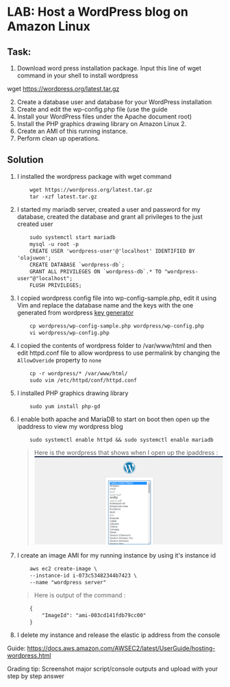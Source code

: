 # LAB:  Host a WordPress blog on Amazon Linux 

## Task:

1. Download word press installation package.
Input this line of wget command in your shell to install wordpress 

wget https://wordpress.org/latest.tar.gz


2. Create a database user and database for your WordPress installation
3. Create and edit the wp-config.php file (use the guide
4. Install your WordPress files under the Apache document root)
5. Install the PHP graphics drawing library on Amazon Linux 2.
6. Create an AMI of this running instance.
7. Perform clean up operations.

## Solution
1. I installed the wordpress package with wget command

    ```
        wget https://wordpress.org/latest.tar.gz
        tar -xzf latest.tar.gz
    ```

2. I started my mariadb server, created a user and password for my database, created the database and grant all privileges to the just created user 

    ```
        sudo systemctl start mariadb
        mysql -u root -p
        CREATE USER 'wordpress-user'@'localhost' IDENTIFIED BY 'olajuwon';
        CREATE DATABASE `wordpress-db`;
        GRANT ALL PRIVILEGES ON `wordpress-db`.* TO "wordpress-user"@"localhost";
        FLUSH PRIVILEGES;
    ```
3. I copied wordpress config file into wp-config-sample.php, edit it using Vim and replace the database name and the keys with the one generated from wordpress [key generator](https://api.wordpress.org/secret-key/1.1/salt/)

    ```
        cp wordpress/wp-config-sample.php wordpress/wp-config.php
        vi wordpress/wp-config.php
    ```

4. I copied the contents of wordpress folder to /var/www/html and then edit httpd.conf file to allow wordpress to use permalink by changing the `AllowOveride` property to `none`

    ```
        cp -r wordpress/* /var/www/html/
        sudo vim /etc/httpd/conf/httpd.conf
    ```

5. I installed PHP graphics drawing library

    ```
        sudo yum install php-gd
    ```


6. I enable both apache and MariaDB to start on boot then open up the ipaddress to view my wordpress blog

    ```
        sudo systemctl enable httpd && sudo systemctl enable mariadb
    ```

    > Here is the wordpress that shows when I open up the ipaddress :
    ![Wordpress page](wordpress.PNG)

7. I create an image AMI for my running instance by using it's instance id

    ```
        aws ec2 create-image \
        --instance-id i-073c53482344b7423 \
        --name "wordpress server" 
    ```

    > Here is output of the command :
    ```
        {
            "ImageId": "ami-003cd141fdb79cc00"
        }
    ```
8. I delete my instance and release the elastic ip address from the console



Guide:
https://docs.aws.amazon.com/AWSEC2/latest/UserGuide/hosting-wordpress.html

Grading tip:  Screenshot major script/console outputs and upload with your step by step answer